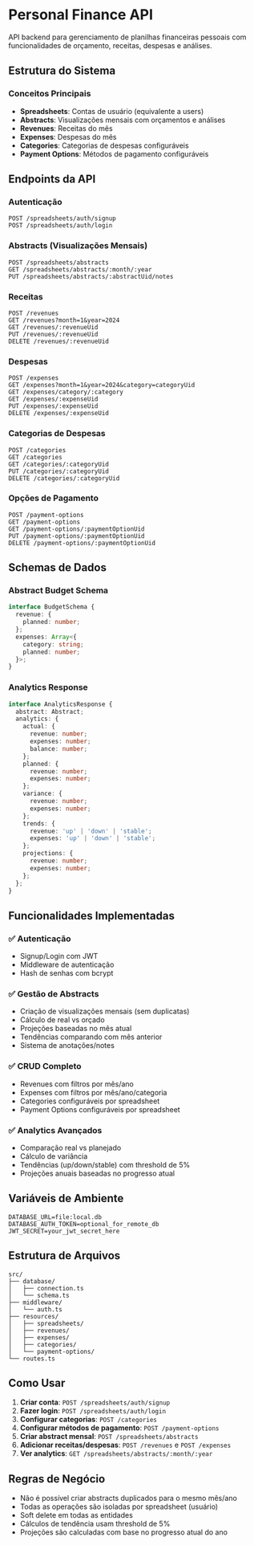# Personal Finance API

API backend para gerenciamento de planilhas financeiras pessoais com funcionalidades de orçamento, receitas, despesas e análises.

## Estrutura do Sistema

### Conceitos Principais

- **Spreadsheets**: Contas de usuário (equivalente a users)
- **Abstracts**: Visualizações mensais com orçamentos e análises
- **Revenues**: Receitas do mês
- **Expenses**: Despesas do mês
- **Categories**: Categorias de despesas configuráveis
- **Payment Options**: Métodos de pagamento configuráveis

## Endpoints da API

### Autenticação

```
POST /spreadsheets/auth/signup
POST /spreadsheets/auth/login
```

### Abstracts (Visualizações Mensais)

```
POST /spreadsheets/abstracts
GET /spreadsheets/abstracts/:month/:year
PUT /spreadsheets/abstracts/:abstractUid/notes
```

### Receitas

```
POST /revenues
GET /revenues?month=1&year=2024
GET /revenues/:revenueUid
PUT /revenues/:revenueUid
DELETE /revenues/:revenueUid
```

### Despesas

```
POST /expenses
GET /expenses?month=1&year=2024&category=categoryUid
GET /expenses/category/:category
GET /expenses/:expenseUid
PUT /expenses/:expenseUid
DELETE /expenses/:expenseUid
```

### Categorias de Despesas

```
POST /categories
GET /categories
GET /categories/:categoryUid
PUT /categories/:categoryUid
DELETE /categories/:categoryUid
```

### Opções de Pagamento

```
POST /payment-options
GET /payment-options
GET /payment-options/:paymentOptionUid
PUT /payment-options/:paymentOptionUid
DELETE /payment-options/:paymentOptionUid
```

## Schemas de Dados

### Abstract Budget Schema

```typescript
interface BudgetSchema {
  revenue: {
    planned: number;
  };
  expenses: Array<{
    category: string;
    planned: number;
  }>;
}
```

### Analytics Response

```typescript
interface AnalyticsResponse {
  abstract: Abstract;
  analytics: {
    actual: {
      revenue: number;
      expenses: number;
      balance: number;
    };
    planned: {
      revenue: number;
      expenses: number;
    };
    variance: {
      revenue: number;
      expenses: number;
    };
    trends: {
      revenue: 'up' | 'down' | 'stable';
      expenses: 'up' | 'down' | 'stable';
    };
    projections: {
      revenue: number;
      expenses: number;
    };
  };
}
```

## Funcionalidades Implementadas

### ✅ Autenticação
- Signup/Login com JWT
- Middleware de autenticação
- Hash de senhas com bcrypt

### ✅ Gestão de Abstracts
- Criação de visualizações mensais (sem duplicatas)
- Cálculo de real vs orçado
- Projeções baseadas no mês atual
- Tendências comparando com mês anterior
- Sistema de anotações/notes

### ✅ CRUD Completo
- Revenues com filtros por mês/ano
- Expenses com filtros por mês/ano/categoria
- Categories configuráveis por spreadsheet
- Payment Options configuráveis por spreadsheet

### ✅ Analytics Avançados
- Comparação real vs planejado
- Cálculo de variância
- Tendências (up/down/stable) com threshold de 5%
- Projeções anuais baseadas no progresso atual

## Variáveis de Ambiente

```env
DATABASE_URL=file:local.db
DATABASE_AUTH_TOKEN=optional_for_remote_db
JWT_SECRET=your_jwt_secret_here
```

## Estrutura de Arquivos

```
src/
├── database/
│   ├── connection.ts
│   └── schema.ts
├── middleware/
│   └── auth.ts
├── resources/
│   ├── spreadsheets/
│   ├── revenues/
│   ├── expenses/
│   ├── categories/
│   └── payment-options/
└── routes.ts
```

## Como Usar

1. **Criar conta**: `POST /spreadsheets/auth/signup`
2. **Fazer login**: `POST /spreadsheets/auth/login`
3. **Configurar categorias**: `POST /categories`
4. **Configurar métodos de pagamento**: `POST /payment-options`
5. **Criar abstract mensal**: `POST /spreadsheets/abstracts`
6. **Adicionar receitas/despesas**: `POST /revenues` e `POST /expenses`
7. **Ver analytics**: `GET /spreadsheets/abstracts/:month/:year`

## Regras de Negócio

- Não é possível criar abstracts duplicados para o mesmo mês/ano
- Todas as operações são isoladas por spreadsheet (usuário)
- Soft delete em todas as entidades
- Cálculos de tendência usam threshold de 5%
- Projeções são calculadas com base no progresso atual do ano

